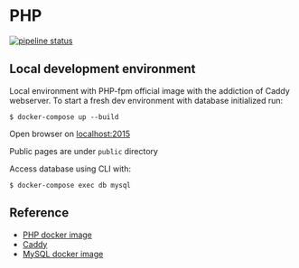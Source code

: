 # PHP  
[![pipeline status](https://gitlab.com/lorello/docker-php-caddy/badges/master/pipeline.svg)](https://github.com/lorello/docker-php-caddy/commits/master)

## Local development environment

Local environment with PHP-fpm official image
with the addiction of Caddy webserver. To start a fresh
dev environment with database initialized run:

    $ docker-compose up --build

Open browser on [localhost:2015](http://localhost:2015)

Public pages are under `public` directory

Access database using CLI with:

    $ docker-compose exec db mysql 



## Reference

 - [PHP docker image](https://hub.docker.com/_/php/)
 - [Caddy](https://caddyserver.com/tutorial/caddyfile)
 - [MySQL docker image](https://hub.docker.com/_/mysql)

